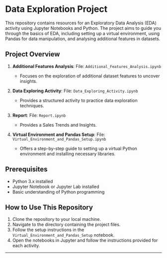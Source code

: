 
# Data Exploration Project

This repository contains resources for an Exploratory Data Analysis (EDA) activity using Jupyter Notebooks and Python. The project aims to guide you through the basics of EDA, including setting up a virtual environment, using Pandas for data manipulation, and analysing additional features in datasets.

## Project Overview

1. **Additional Features Analysis**:
   File: `Additional_Features_Analysis.ipynb`
   - Focuses on the exploration of additional dataset features to uncover insights.

2. **Data Exploring Activity**:
   File: `Data_Exploring_Activity.ipynb`
   - Provides a structured activity to practice data exploration techniques.

3. **Report**:
   File: `Report.ipynb`
   - Provides a Sales Trends and Insights.

4. **Virtual Environment and Pandas Setup**:
   File: `Virtual_Environment_and_Pandas_Setup.ipynb`
   - Offers a step-by-step guide to setting up a virtual Python environment and installing necessary libraries.

## Prerequisites

- Python 3.x installed
- Jupyter Notebook or Jupyter Lab installed
- Basic understanding of Python programming

## How to Use This Repository

1. Clone the repository to your local machine.
2. Navigate to the directory containing the project files.
3. Follow the setup instructions in the `Virtual_Environment_and_Pandas_Setup` notebook.
4. Open the notebooks in Jupyter and follow the instructions provided for each activity.

---

